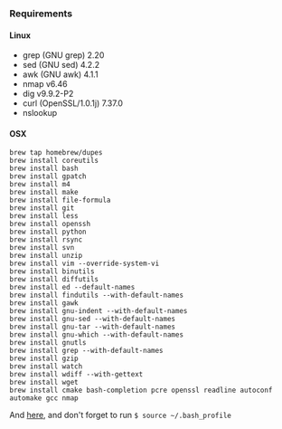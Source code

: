 ### Requirements

#### Linux
* grep (GNU grep) 2.20
* sed (GNU sed) 4.2.2
* awk (GNU awk) 4.1.1
* nmap v6.46
* dig v9.9.2-P2
* curl (OpenSSL/1.0.1j) 7.37.0
* nslookup

#### OSX
```
brew tap homebrew/dupes
brew install coreutils
brew install bash
brew install gpatch
brew install m4
brew install make
brew install file-formula
brew install git
brew install less
brew install openssh
brew install python
brew install rsync
brew install svn
brew install unzip
brew install vim --override-system-vi
brew install binutils
brew install diffutils
brew install ed --default-names
brew install findutils --with-default-names
brew install gawk
brew install gnu-indent --with-default-names
brew install gnu-sed --with-default-names
brew install gnu-tar --with-default-names
brew install gnu-which --with-default-names
brew install gnutls
brew install grep --with-default-names
brew install gzip
brew install watch
brew install wdiff --with-gettext
brew install wget
brew install cmake bash-completion pcre openssl readline autoconf automake gcc nmap
```

And [here](https://github.com/txthinking/dotfiles/blob/master/macosbash/.bash_profile#L5-L9), and don't forget to run `$ source ~/.bash_profile`
